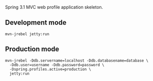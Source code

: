 Spring 3.1 MVC web profile application skeleton.

## Development mode
    mvn-jrebel jetty:run

## Production mode
    mvn-jrebel -Ddb.servername=localhost -Ddb.databasename=database \
      -Ddb.user=username -Ddb.password=password \
      -Dspring.profiles.active=production \
      jetty:run
